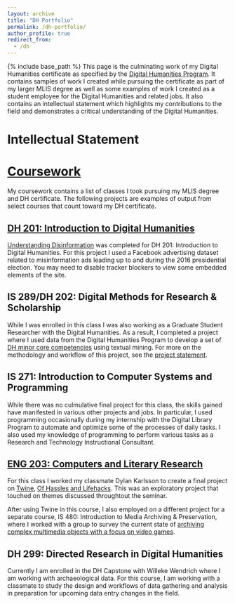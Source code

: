 ```yaml
---
layout: archive
title: "DH Portfolio"
permalink: /dh-portfolio/
author_profile: true
redirect_from:
  - /dh
---
```


{% include base_path %}
This page is the culminating work of my Digital Humanities certificate as specified by the [Digital Humanities Program](https://dh.ucla.edu/graduate-certificate/). It contains samples of work I created while pursuing the certificate as part of my larger MLIS degree as well as some examples of work I created as a student employee for the Digital Humanities and related jobs. It also contains an intellectual statement which highlights my contributions to the field and demonstrates a critical understanding of the Digital Humanities.

Intellectual Statement
======


[Coursework](/class-history)
======
My coursework contains a list of classes I took pursuing my MLIS degree and DH certificate. The following projects are examples of output from select courses that count toward my DH certificate.

[DH 201: Introduction to Digital Humanities](http://miriamposner.com/classes/dh201w19/)
------
[Understanding Disinformation](/dh201.html) was completed for DH 201: Introduction to Digital Humanities. For this project I used a Facebook advertising dataset related to misinformation ads leading up to and during the 2016 presidential election. You may need to disable tracker blockers to view some embedded elements of the site.

IS 289/DH 202: Digital Methods for Research & Scholarship
------
While I was enrolled in this class I was also working as a Graduate Student Researcher with the Digital Humanities. As a result, I completed a project where I used data from the Digital Humanities Program to develop a set of [DH minor core competencies](https://sites.google.com/g.ucla.edu/is289/home) using textual mining. For more on the methodology and workflow of this project, see the [project statement](/files/IS289.pdf).

IS 271: Introduction to Computer Systems and Programming
------
While there was no culmulative final project for this class, the skills gained have manifested in various other projects and jobs. In particular, I used programming occasionally during my internship with the Digital Library Program to automate and optimize some of the processes of daily tasks. I also used my knowledge of programming to perform various tasks as a Research and Technology Instructional Consultant.

[ENG 203: Computers and Literary Research](https://meta.humspace.ucla.edu/tmi/)
------
For this class I worked my classmate Dylan Karlsson to create a final project on [Twine](https://twinery.org/), [Of Hassles and Lifehacks](https://dylandnick.itch.io/of-hassles-and-lifehacks). This was an exploratory project that touched on themes discussed throughtout the seminar.

After using Twine in this course, I also employed on a different project for a separate course, IS 480: Introduction to Media Archiving & Preservation, where I worked with a group to survey the current state of [archiving complex multimedia objects with a focus on video games](https://nschwiet.itch.io/media-archiving-and-preservation-final).

DH 299: Directed Research in Digital Humanities
------
Currently I am enrolled in the DH Capstone with Willeke Wendrich where I am working with archaeological data. For this course, I am working with a classmate to study the design and workflows of data gathering and analysis in preparation for upcoming data entry changes in the field.
